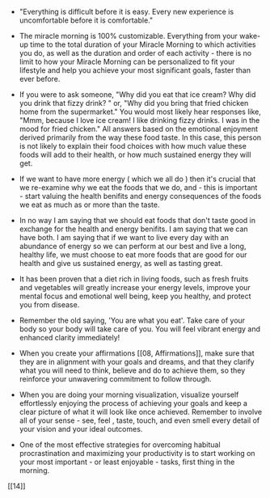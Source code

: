 -  "Everything is difficult before it is easy. Every new experience is uncomfortable before it is comfortable."

- The miracle morning is 100% customizable. Everything from your wake-up time to the total duration of your Miracle Morning to which activities you do, as well as the duration and order of each activity - there is no limit to how your Miracle Morning can be personalized to fit your lifestyle and help you achieve your most significant goals, faster than ever before.

- If you were to ask someone, "Why did you eat that ice cream? Why did you drink that fizzy drink? " or, "Why did you bring that fried chicken home from the supermarket." You would most likely hear responses like, "Mmm, because I love ice cream! I like drinking fizzy drinks. I was in the mood for fried chicken." All answers based on the emotional enjoyment derived primarily from the way these food taste. In this case, this person is not likely to explain their food choices with how much value these foods will add to their health, or how much sustained energy they will get.

- If we want to have more energy ( which we all do ) then it's crucial that we re-examine why we eat the foods that we do, and - this is important - start valuing the health benifits and energy consequences of the foods we eat as much as or more than the taste.

- In no way I am saying that we should eat foods that don't taste good in exchange for the health and energy benifits. I am saying that we can have both. I am saying that if we want to live every day with an abundance of energy so we can perform at our best and live a long, healthy life, we must choose to eat more foods that are good for our health and give us sustained energy, as well as tasting great.

- It has been proven that a diet rich in living foods, such as fresh fruits and vegetables will greatly increase your energy levels, improve your mental focus and emotional well being, keep you healthy, and protect you from disease.

- Remember the old saying, 'You are what you eat'. Take care of your body so your body will take care of you. You will feel vibrant energy and enhanced clarity immediately!

- When you create your affirmations [[08, Affirmations]], make sure that they are in alignment with your goals and dreams, and that they clarify what you will need to think, believe and do to achieve them, so they reinforce your unwavering commitment to follow through. 

- When you are doing your morning visualization, visualize yourself effortlessly enjoying the process of achieving your goals and keep a clear picture of what it will look like once achieved. Remember to involve all of your sense - see, feel , taste, touch, and even smell every detail of your vision and your ideal outcomes.

- One of the most effective strategies for overcoming habitual procrastination and maximizing your productivity is to start working on your most important - or least enjoyable - tasks, first thing in the morning.

[[14]]